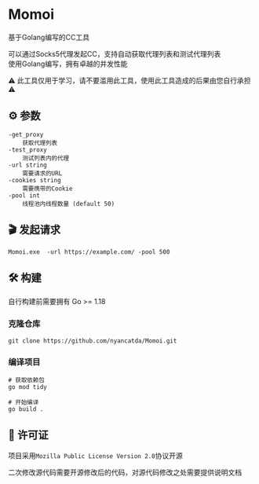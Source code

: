 # Momoi
基于Golang编写的CC工具

可以通过Socks5代理发起CC，支持自动获取代理列表和测试代理列表  
使用Golang编写，拥有卓越的并发性能

⚠ 此工具仅用于学习，请不要滥用此工具，使用此工具造成的后果由您自行承担 ⚠
## ⚙️ 参数
```
-get_proxy
    获取代理列表
-test_proxy
    测试列表内的代理
-url string
    需要请求的URL
-cookies string
    需要携带的Cookie
-pool int
    线程池内线程数量 (default 50)
```

## 🎬 发起请求
```
Momoi.exe  -url https://example.com/ -pool 500
```

## 🛠️ 构建
自行构建前需要拥有 Go >= 1.18
### 克隆仓库
``` shell
git clone https://github.com/nyancatda/Momoi.git
```
### 编译项目
``` shell
# 获取依赖包
go mod tidy

# 开始编译
go build .
```

## 📖 许可证
项目采用`Mozilla Public License Version 2.0`协议开源

二次修改源代码需要开源修改后的代码，对源代码修改之处需要提供说明文档